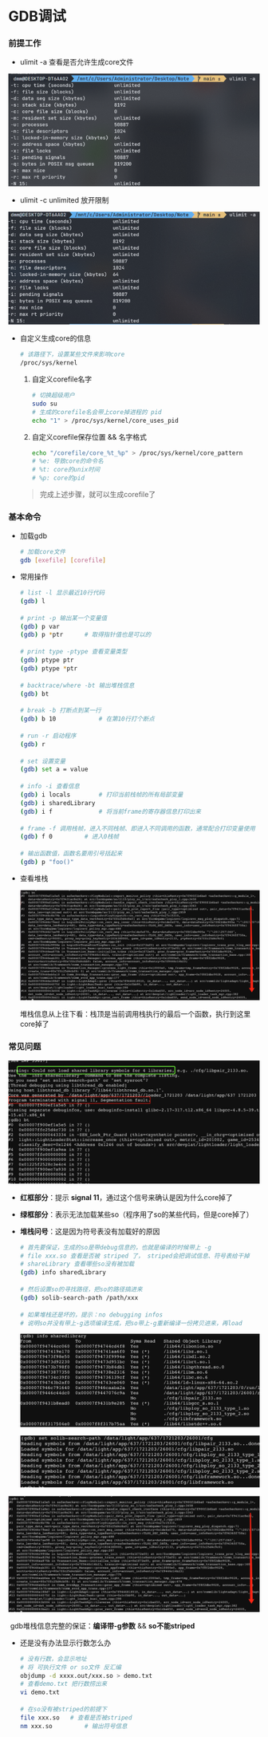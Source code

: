 # GDB调试

### 前提工作

- ulimit -a 查看是否允许生成core文件

![image-20211213224123558](pics/gdb_1.jpg)

- ulimit -c unlimited  放开限制

![image-20211213225827249](pics/gdb_2.jpg)

- 自定义生成core的信息

  ```bash
  # 该路径下，设置某些文件来影响core
  /proc/sys/kernel
  ```

  1. 自定义corefile名字

     ```bash
     # 切换超级用户
     sudo su
     # 生成的corefile名会带上core掉进程的 pid
     echo "1" > /proc/sys/kernel/core_uses_pid
     ```

  2. 自定义corefile保存位置 && 名字格式

     ```bash
     echo "/corefile/core_%t_%p" > /proc/sys/kernel/core_pattern
     # %e: 导致core的命令名
     # %t: core的unix时间
     # %p: core的pid
     ```

  > 完成上述步骤，就可以生成corefile了

  

### 基本命令

- 加载gdb

  ```bash
  # 加载core文件
  gdb [exefile] [corefile]
  ```

- 常用操作

  ```bash
  # list -l 显示最近10行代码
  (gdb) l 
  
  # print -p 输出某一个变量值
  (gdb) p var
  (gdb) p *ptr 		# 取得指针值也是可以的
  
  # print type -ptype 查看变量类型
  (gdb) ptype ptr
  (gdb) ptype *ptr
  
  # backtrace/where -bt 输出堆栈信息
  (gdb) bt
  
  # break -b 打断点到某一行
  (gdb) b 10 			# 在第10行打个断点
  
  # run -r 启动程序
  (gdb) r
  
  # set 设置变量
  (gdb) set a = value
  
  # info -i 查看信息
  (gdb) i locals		# 打印当前栈帧的所有局部变量
  (gdb) i sharedLibrary
  (gdb) i f 			# 将当前frame的寄存器信息打印出来
  
  # frame -f 调用栈帧，进入不同栈帧、即进入不同调用的函数，通常配合打印变量使用
  (gdb) f 0			# 进入0栈帧
  
  # 输出函数值，函数名要用引号括起来
  (gdb) p "foo()"
  ```

- 查看堆栈

  ![image-20211213234147178](pics/gdb_6.png)

  ​                    堆栈信息从上往下看：栈顶是当前调用栈执行的最后一个函数，执行到这里core掉了

### 常见问题

![image-20211213233105308](gdb_3.png)

- **红框部分**：提示 **signal 11**，通过这个信号来确认是因为什么core掉了

- **绿框部分**：表示无法加载某些so（程序用了so的某些代码，但是core掉了）

- **堆栈问号**：这是因为符号表没有加载好的原因

  ```bash
  # 首先要保证，生成的so是带debug信息的，也就是编译的时候带上 -g
  # file xxx.so 查看是否被 striped 了， striped会把调试信息、符号表给干掉
  # shareLibrary 查看哪些so没有被加载
  (gdb) info sharedLibrary
  
  # 然后设置so的寻找路径，把so的路径搞进来
  (gdb) solib-search-path /path/xxx
  
  # 如果堆栈还是坏的，提示：no debugging infos
  # 说明so并没有带上-g选项编译生成，把so带上-g重新编译一份拷贝进来，再load
  ```

  ![image-20211213233506527](pics/gdb_4.png)

  ![gdb_5](pics/gdb_5.jpg)

![gdb_6](pics/gdb_6.png)

​		gdb堆栈信息完整的保证：**编译带-g参数** && **so不能striped**

- 还是没有办法显示行数怎么办

  ```bash
  # 没有行数，会显示地址
  # 将 可执行文件 or so文件 反汇编
  objdump -d xxxx.out/xxx.so > demo.txt
  # 查看demo.txt 把行数捞出来
  vi demo.txt
  
  # 在so没有被striped的前提下
  file xxx.so 	# 查看是否被striped
  nm xxx.so 		# 输出符号信息
  ```

  